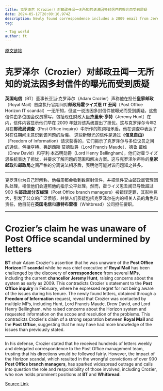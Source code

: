 ```yaml
---
title: 克罗泽尔（Crozier）对邮政丑闻一无所知的说法因多封信件的曝光而受到质疑
date: 2024-05-17T20:00:16.974Z
description: Newly found correspondence includes a 2009 email from Jeremy Hunt raising constituents’ concerns about Horizon
tag: 

- Tag world
author: ft
---
```


[原文链接](https://ft.com/content/e0a58c80-4559-43d1-8546-f3992e83f9a0)

# 克罗泽尔（Crozier）对邮政丑闻一无所知的说法因多封信件的曝光而受到质疑

**英国电信**（BT）董事长亚当·克罗泽尔（Adam Crozier）声称他在担任**皇家邮政**（Royal Mail）首席执行官期间对**邮政局霍ライズ恩 IT 丑闻**（Post Office Horizon IT scandal）一无所知，但这一说法因多封信件被曝光而受到质疑。这些信件由多位国会议员撰写，包括现任财政大臣**杰里米·亨特**（Jeremy Hunt）在内，信件内容显示他们早在 2009 年就对该系统提出了担忧。这与克罗泽尔今年2月在**邮政局调查**（Post Office inquiry）中所作的陈词相矛盾，他在调查中表达了对在任期间未意识到该问题的后悔。 这些新曝光的信件是通过《**信息自由**》（Freedom of Information）请求获得的，它们揭示了克罗泽尔与多位议员之间的通信，包括亨特、弗朗西斯·莫德勋爵（Lord Francis Maude）、德鲁·戴维（Drew David）和亨利·本杰明勋爵（Lord Henry Bellingham），他们对霍ライズ恩系统表达了担忧，并要求了解问题的范围和解决方案。这与克罗泽尔声称的**皇家邮政**和**邮政局**之间严格的分离说法相矛盾，表明他可能对该问题知之甚多。 

---

克罗泽尔为自己辩解称，他每周都会收到数百封信件，并把信件交由邮政局管理团队处理，相信他们会遵照他的指示公平处理。然而，霍ライズ恩丑闻已导致超过 900 名**邮政局分支经理**（Post Office branch managers）被错误定罪，其影响巨大，引发了公众的广泛愤怒，并使人们质疑包括克罗泽尔在内的相关人员的角色和责任，他目前在**英国电信**和**惠特布雷德**（Whitbread）公司担任要职。

---

# Crozier’s claim he was unaware of Post Office scandal undermined by letters 

**BT** chair Adam Crozier's assertion that he was unaware of the **Post Office Horizon IT scandal** while he was chief executive of **Royal Mail** has been challenged by the discovery of **correspondence** from several **MPs**, including the current **chancellor Jeremy Hunt**, raising concerns about the system as early as 2009. This contradicts Crozier's statement to the **Post Office inquiry** in February, where he expressed regret for not being aware of the issues during his tenure. The newly found letters, obtained through a **Freedom of Information** request, reveal that Crozier was contacted by multiple MPs, including Hunt, Lord Francis Maude, Drew David, and Lord Henry Bellingham, who raised concerns about the Horizon system and requested information on the scope and resolution of the problems. This contradicts Crozier's claim of a strong separation between **Royal Mail** and the **Post Office**, suggesting that he may have had more knowledge of the issues than previously stated. 

---

In his defense, Crozier stated that he received hundreds of letters weekly and delegated correspondence to the Post Office management team, trusting that his directions would be followed fairly. However, the impact of the Horizon scandal, which resulted in the wrongful convictions of over 900 **Post Office branch managers**, has sparked widespread outrage and calls into question the role and responsibility of those involved, including Crozier, who now holds prominent positions at **BT** and **Whitbread**.

[Source Link](https://ft.com/content/e0a58c80-4559-43d1-8546-f3992e83f9a0)

